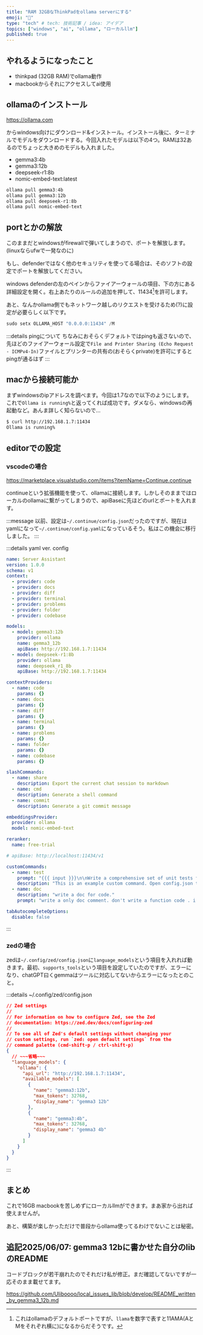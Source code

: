 ```yaml
---
title: "RAM 32GBなThinkPadをollama serverにする"
emoji: "💭"
type: "tech" # tech: 技術記事 / idea: アイデア
topics: ["windows", "ai", "ollama", "ローカルllm"]
published: true
---
```


## やれるようになったこと

- thinkpad (32GB RAM)でollama動作
- macbookからそれにアクセスしてai使用

## ollamaのインストール

https://ollama.com

からwindows向けにダウンロード&インストール。インストール後に、ターミナルでモデルをダウンロードする。今回入れたモデルは以下の4つ。RAMは32あるのでちょっと大きめのモデルも入れました。

- gemma3:4b
- gemma3:12b
- deepseek-r1:8b
- nomic-embed-text:latest

```powershell
ollama pull gemma3:4b
ollama pull gemma3:12b
ollama pull deepseek-r1:8b
ollama pull nomic-embed-text
```

## portとかの解放

このままだとwindowsがfirewallで弾いてしまうので、ポートを解放します。(linuxならufwで一発なのに)

もし、defenderではなく他のセキュリティを使ってる場合は、そのソフトの設定でポートを解放してください。

windows defenderの左のペインからファイアーウォールの項目、下の方にある詳細設定を開く。右上あたりのルールの追加を押して、11434[^1]を許可します。

あと、なんかollama側でもネットワーク越しのリクエストを受けるため(?)に設定が必要らしく以下です。

```powershell
sudo setx OLLAMA_HOST "0.0.0.0:11434" /M
```

:::details pingについて
ちなみにおそらくデフォルトではpingも返さないので、先ほどのファイアーウォール設定で`File and Printer Sharing (Echo Request - ICMPv4-In)`ファイルとプリンターの共有の(おそらくprivate)を許可にするとpingが通るはず
:::

## macから接続可能か

まずwindowsのipアドレスを調べます。今回は1.7なので以下のようにします。これで`Ollama is running%`と返ってくれば成功です。ダメなら、windowsの再起動など。あんま詳しく知らないので...

```zsh
$ curl http://192.168.1.7:11434
Ollama is running%
```


[^1]: これはollamaのデフォルトポートですが、`llama`を数字で表すと11AMA(AとMをそれぞれ横に)になるからだそうです。

## editorでの設定

### vscodeの場合

https://marketplace.visualstudio.com/items?itemName=Continue.continue

continueという拡張機能を使って、ollamaに接続します。しかしそのままではローカルのollamaに繋がってしまうので、apiBaseに先ほどのurlとポートを入れます。

:::message
以前、設定は`~/.continue/config.json`だったのですが、現在はyamlになって`~/.continue/config.yaml`になっているそう。私はこの機会に移行しました。
:::

:::details yaml ver. config
```yaml
name: Server Assistant
version: 1.0.0
schema: v1
context:
  - provider: code
  - provider: docs
  - provider: diff
  - provider: terminal
  - provider: problems
  - provider: folder
  - provider: codebase

models:
  - model: gemma3:12b
    provider: ollama
    name: gemma3_12b
    apiBase: http://192.168.1.7:11434
  - model: deepseek-r1:8b
    provider: ollama
    name: deepseek_r1_8b
    apiBase: http://192.168.1.7:11434

contextProviders:
  - name: code
    params: {}
  - name: docs
    params: {}
  - name: diff
    params: {}
  - name: terminal
    params: {}
  - name: problems
    params: {}
  - name: folder
    params: {}
  - name: codebase
    params: {}

slashCommands:
  - name: share
    description: Export the current chat session to markdown
  - name: cmd
    description: Generate a shell command
  - name: commit
    description: Generate a git commit message

embeddingsProvider:
  provider: ollama
  model: nomic-embed-text

reranker:
  name: free-trial

# apiBase: http://localhost:11434/v1

customCommands:
  - name: test
    prompt: "{{{ input }}}\n\nWrite a comprehensive set of unit tests for the selected code. It should setup, run tests that check for correctness including important edge cases, and teardown. Ensure that the tests are complete and sophisticated. Give the tests just as chat output, don't edit any file."
    description: "This is an example custom command. Open config.json to edit it and create more"
  - name: doc
    description: "write a doc for code."
    prompt: "write a only doc comment. don't write a function code . i want to paste it as it is."

tabAutocompleteOptions:
  disable: false
```
:::

### zedの場合

zedは`~/.config/zed/config.json`に`language_models`という項目を入れれば動きます。最初、`supports_tools`という項目を設定していたのですが、エラーになり、chatGPT曰くgemmaはツールに対応してないからエラーになったとのこと。

:::details ~/.config/zed/config.json
```json
// Zed settings
//
// For information on how to configure Zed, see the Zed
// documentation: https://zed.dev/docs/configuring-zed
//
// To see all of Zed's default settings without changing your
// custom settings, run `zed: open default settings` from the
// command palette (cmd-shift-p / ctrl-shift-p)
{
  // ~~~省略~~~
  "language_models": {
    "ollama": {
      "api_url": "http://192.168.1.7:11434",
      "available_models": [
        {
          "name": "gemma3:12b",
          "max_tokens": 32768,
          "display_name": "gemma3 12b"
        },
        {
          "name": "gemma3:4b",
          "max_tokens": 32768,
          "display_name": "gemma3 4b"
        }
      ]
    }
  }
}
```
:::

## まとめ

これで16GB macbookを苦しめずにローカルllmができます。まあ家から出れば使えませんが。

あと、構築が楽しかっただけで普段からollama使ってるわけでないことは秘密。

## 追記2025/06/07: gemma3 12bに書かせた自分のlibのREADME

コードブロックが若干崩れたのでそれだけ私が修正。まだ確認してないですが一応そのまま載せてます。

https://github.com/Uliboooo/local_issues_lib/blob/develop/README_written_by_gemma3_12b.md
